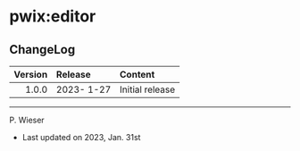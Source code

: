 # pwix:editor

## ChangeLog

| Version | Release    | Content |
| ---:    | :---       | :---    |
| 1.0.0   | 2023- 1-27 | Initial release |

---
P. Wieser
- Last updated on 2023, Jan. 31st
